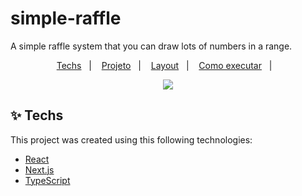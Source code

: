 # simple-raffle
A simple raffle system that you can draw lots of numbers in a range.
<p align="center">
  <a href="#-techs">Techs</a>&nbsp;&nbsp;&nbsp;|&nbsp;&nbsp;&nbsp;
  <a href="#-projeto">Projeto</a>&nbsp;&nbsp;&nbsp;|&nbsp;&nbsp;&nbsp;
  <a href="#-layout">Layout</a>&nbsp;&nbsp;&nbsp;|&nbsp;&nbsp;&nbsp;
  <a href="#-como-executar">Como executar</a>&nbsp;&nbsp;&nbsp;|&nbsp;&nbsp;&nbsp;
</p>
<p align="center">
  <img src="https://i.ibb.co/8g3xnbZ/simple-raffle.png" />  
</p>

## ✨ Techs

This project was created using this following technologies:

- [React](https://reactjs.org)
- [Next.js](https://nextjs.org/)
- [TypeScript](https://www.typescriptlang.org/)
